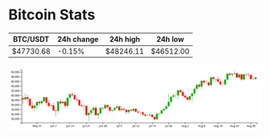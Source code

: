 # Bitcoin Stats

BTC/USDT|24h change|24h high|24h low|
|---|---|---|---|
|$47730.68|-0.15%|$48246.11|$46512.00|

<img src="./chart.svg">

